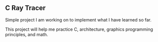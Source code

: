 C Ray Tracer
--

Simple project I am working on to implement what I have learned so far.

This project will help me practice C, architecture, graphics programming principles, and math.
